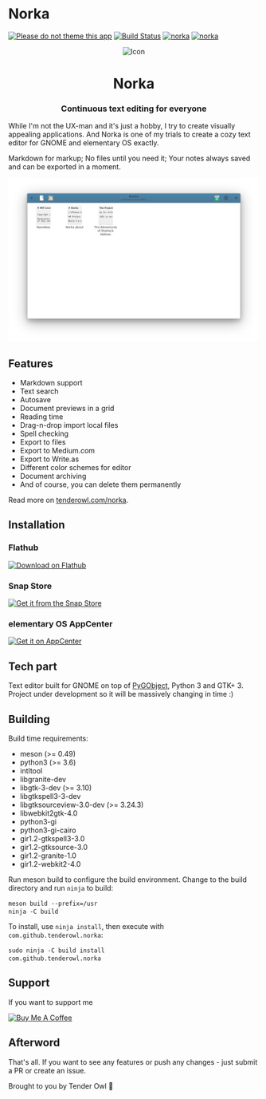 # Norka

[![Please do not theme this app](https://stopthemingmy.app/badge.svg)](https://stopthemingmy.app)
[![Build Status](https://travis-ci.com/TenderOwl/Norka.svg?branch=master)](https://travis-ci.com/TenderOwl/Norka)
[![norka](https://snapcraft.io//norka/badge.svg)](https://snapcraft.io/norka)
[![norka](https://snapcraft.io//norka/trending.svg?name=0)](https://snapcraft.io/norka)

<div align="center">
  <span align="center"> <img width="80" height="70" class="center" src="https://github.com/tenderowl/norka/blob/master/data/icons/com.github.tenderowl.norka.svg" alt="Icon"></span>
  <h1 align="center">Norka</h1>
  <h3 align="center">Continuous text editing for everyone</h3>
</div>

While I'm not the UX-man and it's just a hobby, I try to create visually appealing applications. And Norka is one of my trials to create a cozy text editor for GNOME and elementary OS exactly. 

Markdown for markup; No files until you need it; Your notes always saved and can be exported in a moment.

<div align="center">
  <img class="center" alt="Norka" src="data/screenshots/app_screenshot.png" />
</div>

## Features

* Markdown support
* Text search
* Autosave
* Document previews in a grid
* Reading time
* Drag-n-drop import local files
* Spell checking
* Export to files
* Export to Medium.com
* Export to Write.as
* Different color schemes for editor
* Document archiving
* And of course, you can delete them permanently

Read more on [tenderowl.com/norka](https://tenderowl.com/norka).

## Installation

### Flathub
<a href="https://flathub.org/apps/details/com.github.tenderowl.norka"><img height="50" alt="Download on Flathub" src="https://flathub.org/assets/badges/flathub-badge-en.png"/></a>

### Snap Store

<a href="https://snapcraft.io/norka">
  <img height="50" alt="Get it from the Snap Store" src="https://snapcraft.io/static/images/badges/en/snap-store-black.svg" />
</a>

### elementary OS AppCenter
<a href="https://appcenter.elementary.io/com.github.tenderowl.norka"><img src="https://appcenter.elementary.io/badge.svg?new" alt="Get it on AppCenter" /></a>


## Tech part

Text editor built for GNOME on top of [PyGObject](https://pygobject.readthedocs.io/en/latest/), Python 3 and GTK+ 3. Project under development so it will be massively changing in time :)


## Building

Build time requirements:

- meson (>= 0.49)
- python3 (>= 3.6)
- intltool
- libgranite-dev
- libgtk-3-dev (>= 3.10)
- libgtkspell3-3-dev
- libgtksourceview-3.0-dev (>= 3.24.3)
- libwebkit2gtk-4.0
- python3-gi
- python3-gi-cairo
- gir1.2-gtkspell3-3.0
- gir1.2-gtksource-3.0
- gir1.2-granite-1.0
- gir1.2-webkit2-4.0


Run meson build to configure the build environment. Change to the build directory and run `ninja` to build:

```
meson build --prefix=/usr
ninja -C build
```

To install, use `ninja install`, then execute with `com.github.tenderowl.norka`:

```
sudo ninja -C build install
com.github.tenderowl.norka
```

## Support

If you want to support me

<a href="https://www.buymeacoffee.com/tenderowl" target="_blank"><img src="https://www.buymeacoffee.com/assets/img/guidelines/download-assets-sm-2.svg" alt="Buy Me A Coffee" ></a>


## Afterword

That's all. If you want to see any features or push any changes - just submit a PR or create an issue.

Brought to you by Tender Owl :owl:

